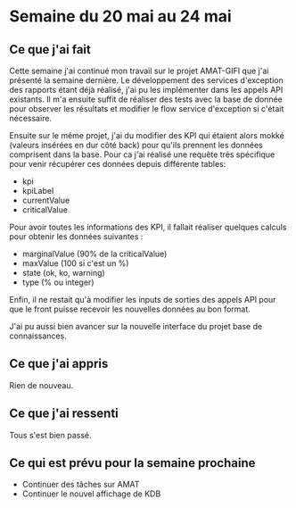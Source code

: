 # Semaine du 20 mai au 24 mai

## Ce que j'ai fait

Cette semaine j'ai continué mon travail sur le projet AMAT-GIFI que j'ai présenté la semaine dernière. Le développement des services d'exception des rapports étant déjà réalisé, j'ai pu les implémenter dans les appels API existants. Il m'a ensuite suffit de réaliser des tests avec la base de donnée pour observer les résultats et modifier le flow service d'exception si c'était nécessaire.

Ensuite sur le même projet, j'ai du modifier des KPI qui étaient alors mokké (valeurs insérées en dur côté back) pour qu'ils prennent les données comprisent dans la base. Pour ca j'ai réalisé une requête très spécifique pour venir récupérer ces données depuis différente tables: 

- kpi
- kpiLabel
- currentValue
- criticalValue

Pour avoir toutes les informations des KPI, il fallait réaliser quelques calculs pour obtenir les données suivantes :

- marginalValue (90% de la criticalValue)
- maxValue (100 si c'est un %)
- state (ok, ko, warning)
- type (% ou integer)

Enfin, il ne restait qu'à modifier les inputs de sorties des appels API pour que le front puisse recevoir les nouvelles données au bon format.

J'ai pu aussi bien avancer sur la nouvelle interface du projet base de connaissances.

## Ce que j'ai appris

Rien de nouveau.

## Ce que j'ai ressenti

Tous s'est bien passé.

## Ce qui est prévu pour la semaine prochaine 

- Continuer des tâches sur AMAT
- Continuer le nouvel affichage de KDB 